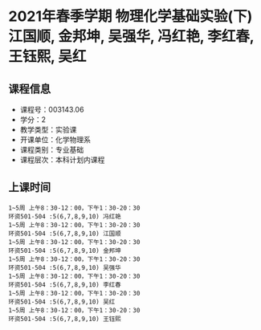 # 2021年春季学期 物理化学基础实验(下) 江国顺, 金邦坤, 吴强华, 冯红艳, 李红春, 王钰熙, 吴红






## 课程信息

- 课程号：003143.06
- 学分：2
- 教学类型：实验课
- 开课单位：化学物理系
- 课程类别：专业基础
- 课程层次：本科计划内课程

## 上课时间

```
1~5周 上午8：30-12：00，下午1：30-20：30
环资501-504 :5(6,7,8,9,10) 冯红艳
1~5周 上午8：30-12：00，下午1：30-20：30
环资501-504 :5(6,7,8,9,10) 江国顺
1~5周 上午8：30-12：00，下午1：30-20：30
环资501-504 :5(6,7,8,9,10) 金邦坤
1~5周 上午8：30-12：00，下午1：30-20：30
环资501-504 :5(6,7,8,9,10) 吴强华
1~5周 上午8：30-12：00，下午1：30-20：30
环资501-504 :5(6,7,8,9,10) 李红春
1~5周 上午8：30-12：00，下午1：30-20：30
环资501-504 :5(6,7,8,9,10) 吴红
1~5周 上午8：30-12：00，下午1：30-20：30
环资501-504 :5(6,7,8,9,10) 王钰熙
```

